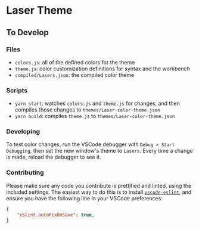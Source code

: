 # Laser Theme

## To Develop

### Files

* `colors.js`: all of the defined colors for the theme
* `theme.js`: color customization definitions for syntax and the workbench
* `compiled/Lasers.json`: the compiled color theme

### Scripts

* `yarn start`: watches `colors.js` and `theme.js` for changes, and then compiles those changes to `themes/Laser-color-theme.json`
* `yarn build`: compiles `theme.js` to `themes/Laser-color-theme.json`

### Developing

To test color changes, run the VSCode debugger with `Debug > Start Debugging`, then set the new window's theme to `Lasers`. Every time a change is made, reload the debugger to see it.

### Contributing

Please make sure any code you contribute is prettified and linted, using the included settings. The easiest way to do this is to install [`vscode-eslint`](https://marketplace.visualstudio.com/items?itemName=dbaeumer.vscode-eslint), and ensure you have the following line in your VSCode preferences:

```json
{
	"eslint.autoFixOnSave": true,
}
```